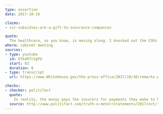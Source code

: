 ```yaml
---
type: assertion
date: 2017-10-16

claims:
- csr-subsidies-are-a-gift-to-insurance-companies

quote:
  The healthcare, as you know, is moving along. I knocked out the CSRs; that was a subsidy to the insurance companies. That was a gift that was, frankly, what they gave the insurance companies.
where: cabinet meeting
sources:
- type: youtube
  id: EYk497cVgFU
  start: 83
  duration: 8
- type: transcript
  url: https://www.WhiteHouse.gov/the-press-office/2017/10/16/remarks-president-trump-cabinet-meeting

checks:
- checker: politifact
  quote:
    In reality, the money pays the insurers for payments they make to health care providers. It is a pass-through. Every health care economist we reached said if the companies don’t gain any cash from the transaction, then there is no gift, no bailout or whatever term one might use.
  source: http://www.politifact.com/truth-o-meter/statements/2017/oct/18/donald-trump/trump-mislabels-obamacare-subsidy-gift-insurers/
---
```

